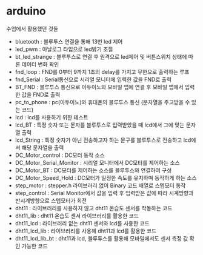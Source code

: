 # arduino
수업에서 활용했던 것들

  - bluetooth : 블루투스 연결을 통해 13번 led 제어
  - led_pwm : 아날로그 타입으로 led밝기 조절
  - bt_led_strange : 블루투스로 연결 후 원격으로 led제어 및 버튼스위치 상태에 따른 데이터 변화 확인
  - fnd_loop : FND를 0부터 9까지 1초의 delay를 가지고 무한으로 출력하는 루프
  - fnd_Serial : Serial통신으로 시리얼 모니터에 입력한 값을 FND로 출력
  - BT_FND : 블루투스 통신으로 아두이노와 모바일 앱에 연결 후 모바일 앱에서 입력한 값을 FND로 출력
  - pc_to_phone : pc(아두이노)와 휴대폰의 블루투스 통신 (문자열을 주고받을 수 있는 코드)
  - lcd : lcd를 사용하기 위한 테스트
  - lcd_BT : 특정 숫자 또는 문자를 블루투스로 입력받았을 때 lcd에서 그에 맞는 문자열 출력
  - lcd_String : 특정 숫자가 아닌 전송하고자 하는 문구를 블루투스로 전송하고 lcd에서 해당 문자열을 출력
  - DC_Motor_control : DC모터 동작 소스
  - DC_Motor_Serial_Monitor : 시리얼 모니터에서 DC모터를 제어하는 소스
  - DC_Motor_BT : DC모터를 제어하는 소스를 블루투스와 연결하여 구성
  - DC_Motor_Speed_Hold : DC모터가 일정한 속도를 유지하며 동작하게 하는 소스
  - step_motor : stepper.h 라이브러리 없이 Binary 코드 배열로 스텝모터 동작
  - step_control : Serial Monitor에서 값을 입력 후 입력받은 값에 따라 시계방향과 반시계방향으로 스텝모터가 회전
  - dht11 : 라이브러리를 사용하지 않고 dht11 온습도 센서를 작동하는 코드
  - dht11_lib : dht11 온습도 센서 라이브러리를 활용한 코드
  - dht11_lcd : 라이브러리 없는 dht11 센서와 lcd를 사용한 코드
  - dht11_lcd_lib : 라이브러리를 사용해 dht11과 lcd를 활용한 코드
  - dht11_lcd_lib_bt : dht11과 lcd, 블루투스를 활용해 모바일에서도 센서 측정 값 확인 가능한 코드
